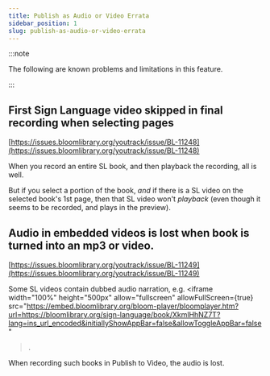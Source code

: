 ```yaml
---
title: Publish as Audio or Video Errata
sidebar_position: 1
slug: publish-as-audio-or-video-errata
---
```




:::note

The following are known problems and limitations in this feature.

:::


## **First Sign Language video skipped in final recording when selecting pages**

[https://issues.bloomlibrary.org/youtrack/issue/BL-11248](https://issues.bloomlibrary.org/youtrack/issue/BL-11248)

When you record an entire SL book, and then playback the recording, all is well.

But if you select a portion of the book, _and_ if there is a SL video on the selected book's 1st page, then that SL video won't _playback_ (even though it seems to be recorded, and plays in the preview).

## Audio in embedded videos is lost when book is turned into an mp3 or video.

[https://issues.bloomlibrary.org/youtrack/issue/BL-11249](https://issues.bloomlibrary.org/youtrack/issue/BL-11249)

Some SL videos contain dubbed audio narration, e.g. <iframe width="100%" height="500px" allow="fullscreen"    allowFullScreen={true}
      src="https://embed.bloomlibrary.org/bloom-player/bloomplayer.htm?url=https://bloomlibrary.org/sign-language/book/XkmlHhNZ7T?lang=ins_url_encoded&initiallyShowAppBar=false&allowToggleAppBar=false"
  ></iframe>.

When recording such books in Publish to Video, the audio is lost.
